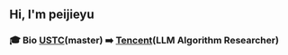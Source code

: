 ## Hi, I'm peijieyu

### 🎓 Bio [USTC](https://www.ustc.edu.cn/)(master) ➡️ [Tencent](https://www.tencent.com/en-us/about.html)(LLM Algorithm Researcher)

<!--
**yupeijei1997/yupeijei1997** is a ✨ _special_ ✨ repository because its `README.md` (this file) appears on your GitHub profile.

Here are some ideas to get you started:

- 🔭 I’m currently working on ...
- 🌱 I’m currently learning ...
- 👯 I’m looking to collaborate on ...
- 🤔 I’m looking for help with ...
- 💬 Ask me about ...
- 📫 How to reach me: ...
- 😄 Pronouns: ...
- ⚡ Fun fact: ...
-->
